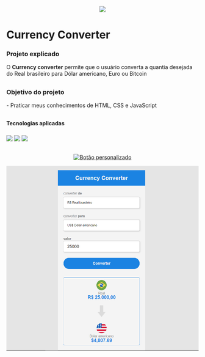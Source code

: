 <p align=center > <img src="https://em-content.zobj.net/thumbs/120/htc/37/currency-exchange_1f4b1.png"  width="50"> </p>

<h1>Currency Converter</h1>
<h3>Projeto explicado</h3>
<p>  O <b>Currency converter</b> permite que o usuário converta a quantia desejada do Real brasileiro para Dólar americano, Euro ou Bitcoin</p>

##

<h3>Objetivo do projeto</h3>
<p>  - Praticar meus conhecimentos de HTML, CSS e JavaScript</p>

##

<p><b>Tecnologias aplicadas</b></p>

<h3>
  <img src="https://cdn.jsdelivr.net/gh/devicons/devicon/icons/html5/html5-original.svg"  width="40">
  <img src="https://cdn.jsdelivr.net/gh/devicons/devicon/icons/css3/css3-original.svg" width="40">
  <img src="https://cdn.jsdelivr.net/gh/devicons/devicon/icons/javascript/javascript-original.svg" width="40"/>        
</h3>

##


<div align="center">

  [![Botão personalizado](https://img.shields.io/badge/Clique%20aqui-para%20usar-blue)](https://alecostadev.github.io/Currency-Converter/)  
  
</div>


<p align=center> <img src="https://github.com/AlecostaDEV/Currency-Converter/blob/master/assets/currency-converter.png" width="700"> </p>        
          
          
